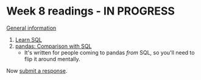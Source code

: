 # Week 8 readings - IN PROGRESS

[General information](../README.md#readings)

1. [Learn SQL](https://www.codecademy.com/learn/learn-sql)
1. [pandas: Comparison with SQL](https://pandas.pydata.org/docs/getting_started/comparison/comparison_with_sql.html)
   - It's written for people coming to pandas _from_ SQL, so you'll need to flip it around mentally.

Now [submit a response](../README.md#responses).
